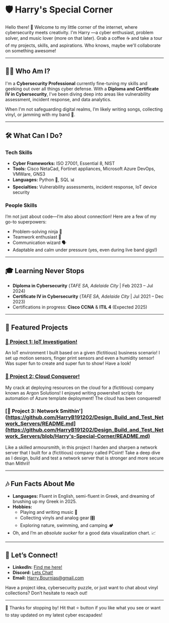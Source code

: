 # 🛡️ Harry's Special Corner

Hello there! 👋 Welcome to my little corner of the internet, where cybersecurity meets creativity.
I'm Harry —a cyber enthusiast, problem solver, and music lover (more on that later). Grab a coffee ☕ and take a tour of my projects, skills, and aspirations. Who knows, maybe we'll collaborate on something awesome!

---

## 👨‍💻 Who Am I?

I'm a **Cybersecurity Professional** currently fine-tuning my skills and geeking out over all things cyber defense. With a **Diploma and Certificate IV in Cybersecurity**, I've been diving deep into areas like vulnerability assessment, incident response, and data analytics. 

When I'm not safeguarding digital realms, I’m likely writing songs, collecting vinyl, or jamming with my band 🎸.

---

## 🛠️ What Can I Do?

### **Tech Skills**  
- **Cyber Frameworks:** ISO 27001, Essential 8, NIST  
- **Tools:** Cisco NetaCad, Fortinet appliances, Microsoft Azure DevOps, VMWare, GNS3  
- **Languages:** Python 🐍, SQL 📊  
- **Specialties:** Vulnerability assessments, incident response, IoT device security  

### **People Skills**  
I’m not just about code—I’m also about connection! Here are a few of my go-to superpowers:  
- Problem-solving ninja 🥷  
- Teamwork enthusiast 🤝  
- Communication wizard 🗣️  
- Adaptable and calm under pressure (yes, even during live band gigs!)  

---

## 🎓 Learning Never Stops

- **Diploma in Cybersecurity** (*TAFE SA, Adelaide City* | Feb 2023 – Jul 2024)  
- **Certificate IV in Cybersecurity** (*TAFE SA, Adelaide City* | Jul 2021 – Dec 2023)  
- Certifications in progress: **Cisco CCNA** & **ITIL 4** (Expected 2025)  

---

## 🌟 Featured Projects

### [🔗 Project 1: IoT Investigation!](https://github.com/HarryB191202/Implementing-business-solutions-using-IOT/blob/Harry's-Special-Corner/README.md)  
An IoT environment I built based on a given (fictitious) business scenario! I set up motion sensors, finger print sensors and even a humidity sensor! Was super fun to create and super fun to show! Have a look!

### [🔗 Project 2: Cloud Conqueror!](https://github.com/HarryB191202/Deploy-and-configure-Cloud-Resources-/blob/Harry's-Special-Corner/README.md) 
My crack at deploying resources on the cloud for a (fictitious) company known as Argon Solutions! I enjoyed writing powershell scripts for automation of Azure template deployment! The cloud has been conquered!

### [🔗 Project 3: Network Smithin'](https://github.com/HarryB191202/Design_Build_and_Test_Network_Servers/README.md](https://github.com/HarryB191202/Design_Build_and_Test_Network_Servers/blob/Harry's-Special-Corner/README.md)  
Like a skilled armoursmith, in this project I harden and sharpen a network server that I built for a (fictitious) company called PCoint! Take a deep dive as I design, build and test a network server that is stronger and more secure than Mithril!

---

## 🎶 Fun Facts About Me

- **Languages:** Fluent in English, semi-fluent in Greek, and dreaming of brushing up my Greek in 2025.
- **Hobbies:**  
  - Playing and writing music 🎼  
  - Collecting vinyls and analog gear 🎛️  
  - Exploring nature, swimming, and camping 🏕️  
- Oh, and I’m an *absolute sucker* for a good data visualization chart. 📈  

---

## 🤝 Let’s Connect!

- **LinkedIn:** [Find me here!](https://www.linkedin.com/in/harry-bournias-2727b8329)
- **Discord:** [Lets Chat!](https://discordapp.com/users/.harrybournias)
- **Email:** [Harry.Bournias@gmail.com](mailto:Harry.Bournias@gmail.com)


Have a project idea, cybersecurity puzzle, or just want to chat about vinyl collections? Don’t hesitate to reach out!

---

🌟 Thanks for stopping by! Hit that ⭐ button if you like what you see or want to stay updated on my latest cyber escapades!
